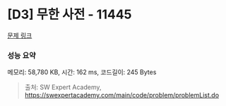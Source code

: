 # [D3] 무한 사전 - 11445 

[문제 링크](https://swexpertacademy.com/main/code/problem/problemDetail.do?contestProbId=AXdHwI1aCy0DFAS5) 

### 성능 요약

메모리: 58,780 KB, 시간: 162 ms, 코드길이: 245 Bytes



> 출처: SW Expert Academy, https://swexpertacademy.com/main/code/problem/problemList.do